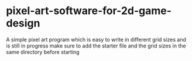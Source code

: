 # pixel-art-software-for-2d-game-design
A simple pixel art program which is easy to write in different grid sizes and is still in progress
make sure to add the starter file and the grid sizes in the same directory before starting
